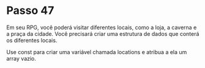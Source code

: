 # Passo 47

Em seu RPG, você poderá visitar diferentes locais, como a loja, a caverna e a praça da cidade. Você precisará criar uma estrutura de dados que conterá os diferentes locais.

Use const para criar uma variável chamada locations e atribua a ela um array vazio.